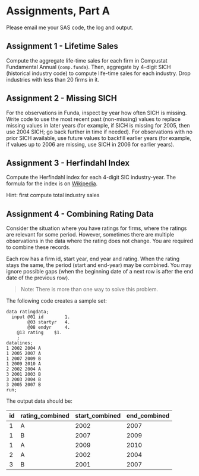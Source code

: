 # Assignments, Part A

Please email me your SAS code, the log and output.


## Assignment 1 - Lifetime Sales

Compute the aggregate life-time sales for each firm in Compustat Fundamental Annual (`comp.funda`). Then, aggregate by 4-digit SICH (historical industry code) to compute life-time sales for each industry. Drop industries with less than 20 firms in it.


## Assignment 2 - Missing SICH

For the observations in Funda, inspect by year how often SICH is missing. Write code to use the most recent past (non-missing) values to replace missing values in later years (for example, if SICH is missing for 2005, then use 2004 SICH; go back further in time if needed). For observations with no prior SICH available, use future values to backfill earlier years (for example, if values up to 2006 are missing, use SICH in 2006 for earlier years).


## Assignment 3 - Herfindahl Index

Compute the Herfindahl index for each 4-digit SIC industry-year. The formula for the index is on [Wikipedia](https://en.wikipedia.org/wiki/Herfindahl_index). 

Hint: first compute total industry sales


## Assignment 4 - Combining Rating Data

Consider the situation where you have ratings for firms, where the ratings are relevant for some period. However, sometimes there are multiple observations in the data where the rating does not change. You are required to combine these records.

Each row has a firm id, start year, end year and rating. When the rating stays the same, the period (start and end-year) may be combined. You may ignore possible gaps (when the beginning date of a next row is after the end date of the previous row).

> Note: There is more than one way to solve this problem. 

The following code creates a sample set:

```SAS
data ratingdata;
  input @01 id        1.
        @03 startyr   4.
        @08 endyr     4.
	@13 rating    $1.
	;
datalines;
1 2002 2004 A
1 2005 2007 A
1 2007 2009 B
1 2009 2010 A
2 2002 2004 A
3 2001 2003 B
3 2003 2004 B
3 2005 2007 B
run;

```

The output data should be:

id | rating_combined | start_combined | end_combined
------------ | ------------- | ------------ | ------------- 
1 | A | 2002 | 2007
1 | B | 2007 | 2009
1 | A | 2009 | 2010
2 | A | 2002 | 2004
3 | B | 2001 | 2007

